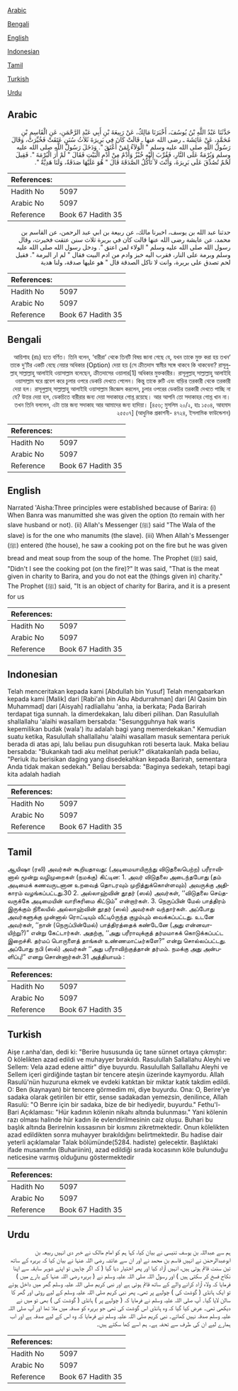 [Arabic](#arabic)

[Bengali](#bengali)

[English](#english)

[Indonesian](#indonesian)

[Tamil](#tamil)

[Turkish](#turkish)

[Urdu](#urdu)

## Arabic


<div dir="rtl" lang="ar" style={{fontSize:'larger',backgroundColor:'#f8f9fa',padding:20}}>
حَدَّثَنَا عَبْدُ اللَّهِ بْنُ يُوسُفَ، أَخْبَرَنَا مَالِكٌ، عَنْ رَبِيعَةَ بْنِ أَبِي عَبْدِ الرَّحْمَنِ، عَنِ الْقَاسِمِ بْنِ مُحَمَّدٍ، عَنْ عَائِشَةَ ـ رضى الله عنها ـ قَالَتْ كَانَ فِي بَرِيرَةَ ثَلاَثُ سُنَنٍ عَتَقَتْ فَخُيِّرَتْ، وَقَالَ رَسُولُ اللَّهِ صلى الله عليه وسلم ‏"‏ الْوَلاَءُ لِمَنْ أَعْتَقَ ‏"‏‏.‏ وَدَخَلَ رَسُولُ اللَّهِ صلى الله عليه وسلم وَبُرْمَةٌ عَلَى النَّارِ، فَقُرِّبَ إِلَيْهِ خُبْزٌ وَأُدْمٌ مِنْ أُدْمِ الْبَيْتِ فَقَالَ ‏"‏ لَمْ أَرَ الْبُرْمَةَ ‏"‏‏.‏ فَقِيلَ لَحْمٌ تُصُدِّقَ عَلَى بَرِيرَةَ، وَأَنْتَ لاَ تَأْكُلُ الصَّدَقَةَ قَالَ ‏"‏ هُوَ عَلَيْهَا صَدَقَةٌ، وَلَنَا هَدِيَّةٌ ‏"‏‏.‏
</div>
<div style={{backgroundColor:'#f8f9fa',padding:20, marginBottom: 10}}><table> <thead> <tr> <th>References:</th> <th></th> </tr> </thead> <tbody><tr><td>Hadith No</td><td>5097</td></tr><tr><td>Arabic No</td><td>5097</td></tr><tr><td>Reference</td><td>Book 67 Hadith 35</td></tr></tbody></table></div>


<div dir="rtl" lang="ar" style={{fontSize:'larger',backgroundColor:'#f8f9fa',padding:20}}>
حدثنا عبد الله بن يوسف، اخبرنا مالك، عن ربيعة بن ابي عبد الرحمن، عن القاسم بن محمد، عن عايشة رضى الله عنها قالت كان في بريرة ثلاث سنن عتقت فخيرت، وقال رسول الله صلى الله عليه وسلم " الولاء لمن اعتق ". ودخل رسول الله صلى الله عليه وسلم وبرمة على النار، فقرب اليه خبز وادم من ادم البيت فقال " لم ار البرمة ". فقيل لحم تصدق على بريرة، وانت لا تاكل الصدقة قال " هو عليها صدقة، ولنا هدية
</div>
<div style={{backgroundColor:'#f8f9fa',padding:20, marginBottom: 10}}><table> <thead> <tr> <th>References:</th> <th></th> </tr> </thead> <tbody><tr><td>Hadith No</td><td>5097</td></tr><tr><td>Arabic No</td><td>5097</td></tr><tr><td>Reference</td><td>Book 67 Hadith 35</td></tr></tbody></table></div>

## Bengali


<div dir="rtl" lang="bn" style={{fontSize:'larger',backgroundColor:'#f8f9fa',padding:20}}>
‘আয়িশাহ (রাঃ) হতে বর্ণিত। তিনি বলেন, ‘বারীরা’ থেকে তিনটি বিষয় জানা গেছে যে, যখন তাকে মুক্ত করা হয় তখন তাকে দু’টির একটি বেছে নেয়ার অধিকার (Option) দেয়া হয় (সে ক্রীতদাস স্বামীর সঙ্গে থাকবে কি থাকবেনা? রাসূলুল্লাহ্ সাল্লাল্লাহু আলাইহি ওয়াসাল্লাম বলেছেন, ক্রীতদাসের ওয়ালার[1] অধিকার মুক্তকারীর। রাসূলুল্লাহ্ সাল্লাল্লাহু আলাইহি ওয়াসাল্লাম ঘরে প্রবেশ করে চুলার ওপরে ডেকচি দেখতে পেলেন। কিন্তু তাকে রুটি এবং বাড়ির তরকারী থেকে তরকারী দেয়া হল। রাসূলুল্লাহ্ সাল্লাল্লাহু আলাইহি ওয়াসাল্লাম জিজ্ঞেস করলেন, চুলার ওপরের ডেকচির তরকারী দেখতে পাচ্ছি না যে? উত্তর দেয়া হল, ডেকচিতে বারীরার জন্য দেয়া সদাকাহর গোশ্ত রয়েছে। আর আপনি তো সদাকাহর গোশ্ত খান না। তখন তিনি বললেন, এটা তার জন্য সদাকাহ আর আমাদের জন্য হাদিয়া। [৪৫৬; মুসলিম ২০/২, হাঃ ১৫০৪, আহমাদ ২৫৫০৭] (আধুনিক প্রকাশনী- ৪৭২৪, ইসলামিক ফাউন্ডেশন)
</div>
<div style={{backgroundColor:'#f8f9fa',padding:20, marginBottom: 10}}><table> <thead> <tr> <th>References:</th> <th></th> </tr> </thead> <tbody><tr><td>Hadith No</td><td>5097</td></tr><tr><td>Arabic No</td><td>5097</td></tr><tr><td>Reference</td><td>Book 67 Hadith 35</td></tr></tbody></table></div>

## English


<div dir="ltr" lang="en" style={{fontSize:'larger',backgroundColor:'#f8f9fa',padding:20}}>
Narrated 'Aisha:Three principles were established because of Barira: (i) When Banra was manumitted she was given the option (to remain with her slave husband or not). (ii) Allah's Messenger (ﷺ) said "The Wala of the slave) is for the one who manumits (the slave). (iii) When Allah's Messenger (ﷺ) entered (the house), he saw a cooking pot on the fire but he was given bread and meat soup from the soup of the home. The Prophet (ﷺ) said, "Didn't I see the cooking pot (on the fire)?" It was said, "That is the meat given in charity to Barira, and you do not eat the (things given in) charity." The Prophet (ﷺ) said, "It is an object of charity for Barira, and it is a present for us
</div>
<div style={{backgroundColor:'#f8f9fa',padding:20, marginBottom: 10}}><table> <thead> <tr> <th>References:</th> <th></th> </tr> </thead> <tbody><tr><td>Hadith No</td><td>5097</td></tr><tr><td>Arabic No</td><td>5097</td></tr><tr><td>Reference</td><td>Book 67 Hadith 35</td></tr></tbody></table></div>

## Indonesian


<div dir="ltr" lang="id" style={{fontSize:'larger',backgroundColor:'#f8f9fa',padding:20}}>
Telah menceritakan kepada kami [Abdullah bin Yusuf] Telah mengabarkan kepada kami [Malik] dari [Rabi'ah bin Abu Abdurrahman] dari [Al Qasim bin Muhammad] dari [Aisyah] radliallahu 'anha, ia berkata; Pada Barirah terdapat tiga sunnah. Ia dimerdekakan, lalu diberi pilihan. Dan Rasulullah shallallahu 'alaihi wasallam bersabda: "Sesungguhnya hak waris kepemilikan budak (wala') itu adalah bagi yang memerdekakan." Kemudian suatu ketika, Rasulullah shallallahu 'alaihi wasallam masuk sementara periuk berada di atas api, lalu beliau pun disuguhkan roti beserta lauk. Maka beliau bersabda: "Bukankah tadi aku melihat periuk?" dikatakanlah pada beliau, "Periuk itu berisikan daging yang disedekahkan kepada Barirah, sementara Anda tidak makan sedekah." Beliau bersabda: "Baginya sedekah, tetapi bagi kita adalah hadiah
</div>
<div style={{backgroundColor:'#f8f9fa',padding:20, marginBottom: 10}}><table> <thead> <tr> <th>References:</th> <th></th> </tr> </thead> <tbody><tr><td>Hadith No</td><td>5097</td></tr><tr><td>Arabic No</td><td>5097</td></tr><tr><td>Reference</td><td>Book 67 Hadith 35</td></tr></tbody></table></div>

## Tamil


<div dir="ltr" lang="ta" style={{fontSize:'larger',backgroundColor:'#f8f9fa',padding:20}}>
ஆயிஷா (ரலி) அவர்கள் கூறியதாவது: (அடிமையாயிருந்து விடுதலைபெற்ற) பரீராவினால் மூன்று வழிமுறைகள் (நமக்கு) கிட்டின: 1. அவர் விடுதலை அடைந்தபோது (தம் அடிமைக் கணவருடனான உறவைத் தொடரவும் முறித்துக்கொள்ளவும்) அவருக்கு அதிகாரம் வழங்கப்பட்டது.30 2. அல்லாஹ்வின் தூதர் (ஸல்) அவர்கள், ‘‘விடுதலை செய்தவருக்கே அடிமையின் வாரிசுரிமை கிட்டும்” என்றார்கள். 3. நெருப்பின் மேல் பாத்திரம் இருக்கும் நிலையில் அல்லாஹ்வின் தூதர் (ஸல்) அவர்கள் வந்தார்கள். அப்போது அவர்களுக்கு முன்னால் ரொட்டியும் வீட்டிóருந்த குழம்பும் வைக்கப்பட்டது. உடனே அவர்கள், ‘‘நான் (நெருப்பின்மேல்) பாத்திரத்தைக் கண்டேனே (அது என்னவாயிற்று?)” என்று கேட்டார்கள். அதற்கு, ‘‘அது பரீராவுக்குத் தர்மமாகக் கொடுக்கப்பட்ட இறைச்சி. தர்மப் பொருளைத் தாங்கள் உண்ணமாட்டீர்களே?” என்று சொல்லப்பட்டது. அப்போது நபி (ஸல்) அவர்கள் ‘‘அது பரீராவிற்குத்தான் தர்மம். நமக்கு அது அன்பளிப்பு!” எனறு சொன்னார்கள்.31 அத்தியாயம் :
</div>
<div style={{backgroundColor:'#f8f9fa',padding:20, marginBottom: 10}}><table> <thead> <tr> <th>References:</th> <th></th> </tr> </thead> <tbody><tr><td>Hadith No</td><td>5097</td></tr><tr><td>Arabic No</td><td>5097</td></tr><tr><td>Reference</td><td>Book 67 Hadith 35</td></tr></tbody></table></div>

## Turkish


<div dir="ltr" lang="tr" style={{fontSize:'larger',backgroundColor:'#f8f9fa',padding:20}}>
Aişe r.anha'dan, dedi ki: "Berire hususunda üç tane sünnet ortaya çıkmıştır: O kölelikten azad edildi ve muhayyer bırakıldı. Rasulullah Sallallahu Aleyhi ve Sellem: Vela azad edene aittir" diye buyurdu. Rasulullah Sallallahu Aleyhi ve Sellem içeri girdiğinde taştan bir tencere ateşin üzerinde kaymyordu. Allah Rasulü'nün huzuruna ekmek ve evdeki katıktan bir miktar katık takdim edildi. O: Ben (kaynayan) bir tencere görmedim mi, diye buyurdu. Ona: O, Berire'ye sadaka olarak getirilen bir ettir, sense sadakadan yemezsin, denilince, Allah Rasulü: "O Berıre için bir sadaka, bize de bir hediyedir, buyurdu." Fethu'l-Bari Açıklaması: "Hür kadının kölenin nikahı altında bulunması." Yani kölenin razı olması halinde hür kadın ile evlendirilmesinin caiz oluşu. Buhari bu başlık altında Berirelnin kıssasının bir kısmını zikretmektedir. Onun kölelikten azad edildikten sonra muhayyer bırakıldığını belirtmektedir. Bu hadise dair yeterli açıklamalar Talak bölümünde(5284. hadiste) gelecektir. Başlıktaki ifade musanmfın (Buhariinin), azad edildiği sırada kocasının köle bulunduğu neticesine varmış olduğunu göstermektedir
</div>
<div style={{backgroundColor:'#f8f9fa',padding:20, marginBottom: 10}}><table> <thead> <tr> <th>References:</th> <th></th> </tr> </thead> <tbody><tr><td>Hadith No</td><td>5097</td></tr><tr><td>Arabic No</td><td>5097</td></tr><tr><td>Reference</td><td>Book 67 Hadith 35</td></tr></tbody></table></div>

## Urdu


<div dir="rtl" lang="ur" style={{fontSize:'larger',backgroundColor:'#f8f9fa',padding:20}}>
ہم سے عبداللہ بن یوسف تنیسی نے بیان کیا، کہا ہم کو امام مالک نے خبر دی انہیں ربیعہ بن ابوعبدالرحمٰن نے انہیں قاسم بن محمد نے اور ان سے عائشہ رضی اللہ عنہا نے بیان کیا کہ بریرہ کے ساتھ تین سنت قائم ہوتی ہیں، انہیں آزاد کیا اور پھر اختیار دیا گیا ( کہ اگر چاہیں تو اپنے شوہر سابقہ سے اپنا نکاح فسخ کر سکتی ہیں ) اور رسول اللہ صلی اللہ علیہ وسلم نے ( بریرہ رضی اللہ عنہا کے بارے میں ) فرمایا کہ ولاء آزاد کرانے والے کے ساتھ قائم ہوئی ہے اور نبی کریم صلی اللہ علیہ وسلم گھر میں داخل ہوئے تو ایک ہانڈی ( گوشت کی ) چولہے پر تھی۔ پھر نبی کریم صلی اللہ علیہ وسلم کے لیے روٹی اور گھر کا سالن لایا گیا۔ آپ صلی اللہ علیہ وسلم نے فرمایا کہ ( چولہے پر ) ہانڈی ( گوشت کی ) بھی تو میں نے دیکھی تھی۔ عرض کیا گیا کہ وہ ہانڈی اس گوشت کی تھی جو بریرہ کو صدقہ میں ملا تھا اور آپ صلی اللہ علیہ وسلم صدقہ نہیں کھاتے۔ نبی کریم صلی اللہ علیہ وسلم نے فرمایا کہ وہ اس کے لیے صدقہ ہے اور اب ہمارے لیے ان کی طرف سے تحفہ ہے۔ ہم اسے کھا سکتے ہیں۔
</div>
<div style={{backgroundColor:'#f8f9fa',padding:20, marginBottom: 10}}><table> <thead> <tr> <th>References:</th> <th></th> </tr> </thead> <tbody><tr><td>Hadith No</td><td>5097</td></tr><tr><td>Arabic No</td><td>5097</td></tr><tr><td>Reference</td><td>Book 67 Hadith 35</td></tr></tbody></table></div>